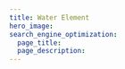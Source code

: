 ```yaml
---
title: Water Element
hero_image: 
search_engine_optimization:
  page_title:
  page_description:
---
```

